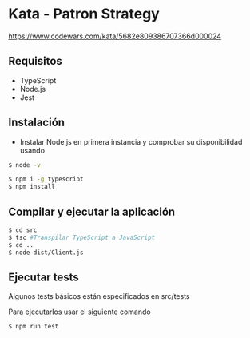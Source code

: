 # Kata - Patron Strategy

https://www.codewars.com/kata/5682e809386707366d000024


## Requisitos

* TypeScript
* Node.js
* Jest


## Instalación

* Instalar Node.js en primera instancia y comprobar su disponibilidad usando

```bash
$ node -v
```

```bash
$ npm i -g typescript
$ npm install
```

## Compilar y ejecutar la aplicación

```bash
$ cd src
$ tsc #Transpilar TypeScript a JavaScript
$ cd ..
$ node dist/Client.js
```

## Ejecutar tests

Algunos tests básicos están especificados en src/tests

Para ejecutarlos usar el siguiente comando

```bash
$ npm run test
```